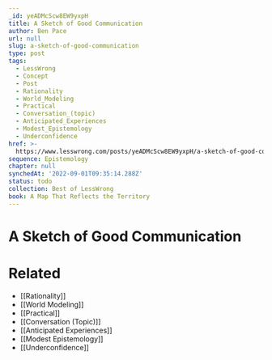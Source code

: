 ```yaml
---
_id: yeADMcScw8EW9yxpH
title: A Sketch of Good Communication
author: Ben Pace
url: null
slug: a-sketch-of-good-communication
type: post
tags:
  - LessWrong
  - Concept
  - Post
  - Rationality
  - World_Modeling
  - Practical
  - Conversation_(topic)
  - Anticipated_Experiences
  - Modest_Epistemology
  - Underconfidence
href: >-
  https://www.lesswrong.com/posts/yeADMcScw8EW9yxpH/a-sketch-of-good-communication
sequence: Epistemology
chapter: null
synchedAt: '2022-09-01T09:35:14.288Z'
status: todo
collection: Best of LessWrong
book: A Map That Reflects the Territory
---
```


# A Sketch of Good Communication


# Related

- [[Rationality]]
- [[World Modeling]]
- [[Practical]]
- [[Conversation (Topic)]]
- [[Anticipated Experiences]]
- [[Modest Epistemology]]
- [[Underconfidence]]